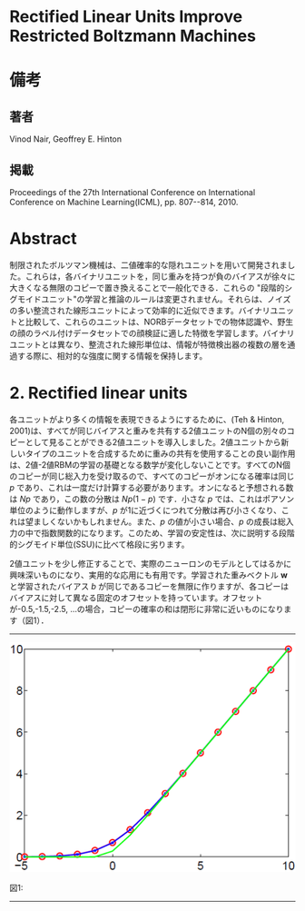# Rectified Linear Units Improve Restricted Boltzmann Machines

# 備考
## 著者
Vinod Nair, Geoffrey E. Hinton

## 掲載
Proceedings of the 27th International Conference on International Conference on Machine Learning(ICML), pp. 807--814, 2010.

# Abstract

制限されたボルツマン機械は、二値確率的な隠れユニットを用いて開発されました。これらは，各バイナリユニットを，同じ重みを持つが負のバイアスが徐々に大きくなる無限のコピーで置き換えることで一般化できる．これらの "段階的シグモイドユニット"の学習と推論のルールは変更されません。それらは、ノイズの多い整流された線形ユニットによって効率的に近似できます。バイナリユニットと比較して、これらのユニットは、NORBデータセットでの物体認識や、野生の顔のラベル付けデータセットでの顔検証に適した特徴を学習します。バイナリユニットとは異なり、整流された線形単位は、情報が特徴検出器の複数の層を通過する際に、相対的な強度に関する情報を保持します。

# 2. Rectified linear units

各ユニットがより多くの情報を表現できるようにするために、(Teh & Hinton, 2001)は、すべてが同じバイアスと重みを共有する2値ユニットのN個の別々のコピーとして見ることができる2値ユニットを導入しました。2値ユニットから新しいタイプのユニットを合成するために重みの共有を使用することの良い副作用は、2値-2値RBMの学習の基礎となる数学が変化しないことです。すべてのN個のコピーが同じ総入力を受け取るので、すべてのコピーがオンになる確率は同じ $p$ であり、これは一度だけ計算する必要があります。オンになると予想される数は $Np$ であり，この数の分散は $Np(1-p)$ です．小さな $p$ では、これはポアソン単位のように動作しますが、$p$ が1に近づくにつれて分散は再び小さくなり、これは望ましくないかもしれません。また、$p$ の値が小さい場合、$p$ の成長は総入力の中で指数関数的になります。このため、学習の安定性は、次に説明する段階的シグモイド単位(SSU)に比べて格段に劣ります。

2値ユニットを少し修正することで、実際のニューロンのモデルとしてはるかに興味深いものになり、実用的な応用にも有用です。学習された重みベクトル $\bm{w}$ と学習されたバイアス $b$ が同じであるコピーを無限に作りますが、各コピーはバイアスに対して異なる固定のオフセットを持っています。オフセットが-0.5,-1.5,-2.5, ...の場合，コピーの確率の和は閉形に非常に近いものになります（図1）．

---
![図1](../画像/図1.png)

図1: 

---